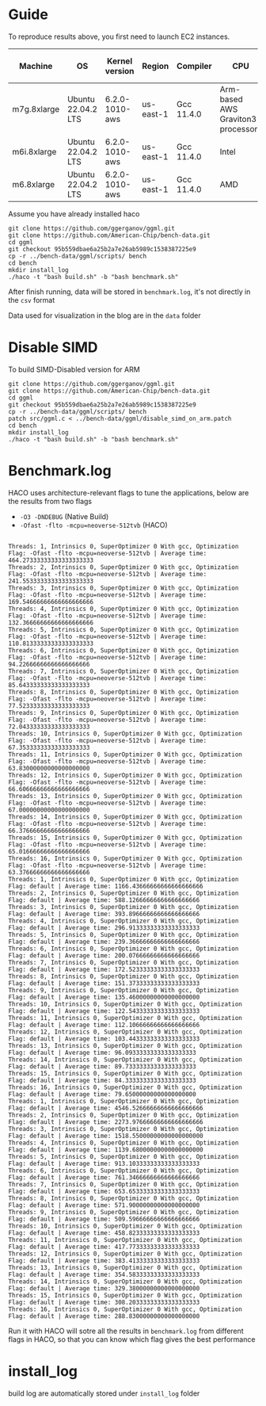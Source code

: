 
# Guide

To reproduce results above, you first need to launch EC2 instances.

| Machine | OS | Kernel version | Region | Compiler | CPU | vCPU | Memory (GiB) | #Threads for benchmark |
| --- | --- | --- | --- | --- | --- | --- | --- | --- |
| m7g.8xlarge | Ubuntu 22.04.2 LTS | 6.2.0-1010-aws | us-east-1 | Gcc 11.4.0 | Arm-based AWS Graviton3 processors | 32 | 64 | 1-16 |
| m6i.8xlarge | Ubuntu 22.04.2 LTS | 6.2.0-1010-aws | us-east-1 | Gcc 11.4.0 | Intel | 32 | 64 | 1-16 |
| m6.8xlarge | Ubuntu 22.04.2 LTS | 6.2.0-1010-aws | us-east-1 | Gcc 11.4.0 | AMD | 32 | 64 | 1-16 |


Assume you have already installed haco

```
git clone https://github.com/ggerganov/ggml.git
git clone https://github.com/American-Chip/bench-data.git
cd ggml
git checkout 95b559dbae6a25b2a7e26ab5989c1538387225e9
cp -r ../bench-data/ggml/scripts/ bench
cd bench
mkdir install_log
./haco -t "bash build.sh" -b "bash benchmark.sh"
```

After finish running, data will be stored in `benchmark.log`, it's not directly in the `csv` format



Data used for visualization in the blog are in the `data` folder

# Disable SIMD
To build SIMD-Disabled version for ARM

```
git clone https://github.com/ggerganov/ggml.git
git clone https://github.com/American-Chip/bench-data.git
cd ggml
git checkout 95b559dbae6a25b2a7e26ab5989c1538387225e9
cp -r ../bench-data/ggml/scripts/ bench
patch src/ggml.c < ../bench-data/ggml/disable_simd_on_arm.patch
cd bench
mkdir install_log
./haco -t "bash build.sh" -b "bash benchmark.sh"
```

# Benchmark.log
HACO uses architecture-relevant flags to tune the applications, below are the results from two flags

* `-O3 -DNDEBUG` (Native Build)
* `-Ofast -flto -mcpu=neoverse-512tvb` (HACO)

```

Threads: 1, Intrinsics 0, SuperOptimizer 0 With gcc, Optimization Flag: -Ofast -flto -mcpu=neoverse-512tvb | Average time: 464.27333333333333333333
Threads: 2, Intrinsics 0, SuperOptimizer 0 With gcc, Optimization Flag: -Ofast -flto -mcpu=neoverse-512tvb | Average time: 241.55333333333333333333
Threads: 3, Intrinsics 0, SuperOptimizer 0 With gcc, Optimization Flag: -Ofast -flto -mcpu=neoverse-512tvb | Average time: 169.54666666666666666666
Threads: 4, Intrinsics 0, SuperOptimizer 0 With gcc, Optimization Flag: -Ofast -flto -mcpu=neoverse-512tvb | Average time: 132.36666666666666666666
Threads: 5, Intrinsics 0, SuperOptimizer 0 With gcc, Optimization Flag: -Ofast -flto -mcpu=neoverse-512tvb | Average time: 110.81333333333333333333
Threads: 6, Intrinsics 0, SuperOptimizer 0 With gcc, Optimization Flag: -Ofast -flto -mcpu=neoverse-512tvb | Average time: 94.22666666666666666666
Threads: 7, Intrinsics 0, SuperOptimizer 0 With gcc, Optimization Flag: -Ofast -flto -mcpu=neoverse-512tvb | Average time: 85.64333333333333333333
Threads: 8, Intrinsics 0, SuperOptimizer 0 With gcc, Optimization Flag: -Ofast -flto -mcpu=neoverse-512tvb | Average time: 77.52333333333333333333
Threads: 9, Intrinsics 0, SuperOptimizer 0 With gcc, Optimization Flag: -Ofast -flto -mcpu=neoverse-512tvb | Average time: 72.04333333333333333333
Threads: 10, Intrinsics 0, SuperOptimizer 0 With gcc, Optimization Flag: -Ofast -flto -mcpu=neoverse-512tvb | Average time: 67.35333333333333333333
Threads: 11, Intrinsics 0, SuperOptimizer 0 With gcc, Optimization Flag: -Ofast -flto -mcpu=neoverse-512tvb | Average time: 63.83000000000000000000
Threads: 12, Intrinsics 0, SuperOptimizer 0 With gcc, Optimization Flag: -Ofast -flto -mcpu=neoverse-512tvb | Average time: 66.60666666666666666666
Threads: 13, Intrinsics 0, SuperOptimizer 0 With gcc, Optimization Flag: -Ofast -flto -mcpu=neoverse-512tvb | Average time: 67.00000000000000000000
Threads: 14, Intrinsics 0, SuperOptimizer 0 With gcc, Optimization Flag: -Ofast -flto -mcpu=neoverse-512tvb | Average time: 66.37666666666666666666
Threads: 15, Intrinsics 0, SuperOptimizer 0 With gcc, Optimization Flag: -Ofast -flto -mcpu=neoverse-512tvb | Average time: 65.01666666666666666666
Threads: 16, Intrinsics 0, SuperOptimizer 0 With gcc, Optimization Flag: -Ofast -flto -mcpu=neoverse-512tvb | Average time: 63.37666666666666666666
Threads: 1, Intrinsics 0, SuperOptimizer 0 With gcc, Optimization Flag: default | Average time: 1166.43666666666666666666
Threads: 2, Intrinsics 0, SuperOptimizer 0 With gcc, Optimization Flag: default | Average time: 588.12666666666666666666
Threads: 3, Intrinsics 0, SuperOptimizer 0 With gcc, Optimization Flag: default | Average time: 393.89666666666666666666
Threads: 4, Intrinsics 0, SuperOptimizer 0 With gcc, Optimization Flag: default | Average time: 296.91333333333333333333
Threads: 5, Intrinsics 0, SuperOptimizer 0 With gcc, Optimization Flag: default | Average time: 239.36666666666666666666
Threads: 6, Intrinsics 0, SuperOptimizer 0 With gcc, Optimization Flag: default | Average time: 200.07666666666666666666
Threads: 7, Intrinsics 0, SuperOptimizer 0 With gcc, Optimization Flag: default | Average time: 172.52333333333333333333
Threads: 8, Intrinsics 0, SuperOptimizer 0 With gcc, Optimization Flag: default | Average time: 151.37333333333333333333
Threads: 9, Intrinsics 0, SuperOptimizer 0 With gcc, Optimization Flag: default | Average time: 135.46000000000000000000
Threads: 10, Intrinsics 0, SuperOptimizer 0 With gcc, Optimization Flag: default | Average time: 122.54333333333333333333
Threads: 11, Intrinsics 0, SuperOptimizer 0 With gcc, Optimization Flag: default | Average time: 112.10666666666666666666
Threads: 12, Intrinsics 0, SuperOptimizer 0 With gcc, Optimization Flag: default | Average time: 103.44333333333333333333
Threads: 13, Intrinsics 0, SuperOptimizer 0 With gcc, Optimization Flag: default | Average time: 96.09333333333333333333
Threads: 14, Intrinsics 0, SuperOptimizer 0 With gcc, Optimization Flag: default | Average time: 89.73333333333333333333
Threads: 15, Intrinsics 0, SuperOptimizer 0 With gcc, Optimization Flag: default | Average time: 84.33333333333333333333
Threads: 16, Intrinsics 0, SuperOptimizer 0 With gcc, Optimization Flag: default | Average time: 79.65000000000000000000
Threads: 1, Intrinsics 0, SuperOptimizer 0 With gcc, Optimization Flag: default | Average time: 4546.52666666666666666666
Threads: 2, Intrinsics 0, SuperOptimizer 0 With gcc, Optimization Flag: default | Average time: 2273.97666666666666666666
Threads: 3, Intrinsics 0, SuperOptimizer 0 With gcc, Optimization Flag: default | Average time: 1518.55000000000000000000
Threads: 4, Intrinsics 0, SuperOptimizer 0 With gcc, Optimization Flag: default | Average time: 1139.68000000000000000000
Threads: 5, Intrinsics 0, SuperOptimizer 0 With gcc, Optimization Flag: default | Average time: 913.10333333333333333333
Threads: 6, Intrinsics 0, SuperOptimizer 0 With gcc, Optimization Flag: default | Average time: 761.34666666666666666666
Threads: 7, Intrinsics 0, SuperOptimizer 0 With gcc, Optimization Flag: default | Average time: 653.65333333333333333333
Threads: 8, Intrinsics 0, SuperOptimizer 0 With gcc, Optimization Flag: default | Average time: 571.90000000000000000000
Threads: 9, Intrinsics 0, SuperOptimizer 0 With gcc, Optimization Flag: default | Average time: 509.59666666666666666666
Threads: 10, Intrinsics 0, SuperOptimizer 0 With gcc, Optimization Flag: default | Average time: 458.82333333333333333333
Threads: 11, Intrinsics 0, SuperOptimizer 0 With gcc, Optimization Flag: default | Average time: 417.77333333333333333333
Threads: 12, Intrinsics 0, SuperOptimizer 0 With gcc, Optimization Flag: default | Average time: 383.41333333333333333333
Threads: 13, Intrinsics 0, SuperOptimizer 0 With gcc, Optimization Flag: default | Average time: 354.58333333333333333333
Threads: 14, Intrinsics 0, SuperOptimizer 0 With gcc, Optimization Flag: default | Average time: 329.38000000000000000000
Threads: 15, Intrinsics 0, SuperOptimizer 0 With gcc, Optimization Flag: default | Average time: 308.20333333333333333333
Threads: 16, Intrinsics 0, SuperOptimizer 0 With gcc, Optimization Flag: default | Average time: 288.83000000000000000000

```

Run it with HACO will sotre all the results in `benchmark.log` from different flags in HACO, so that you can know which flag gives the best performance

# install_log

build log are automatically stored under `install_log` folder

